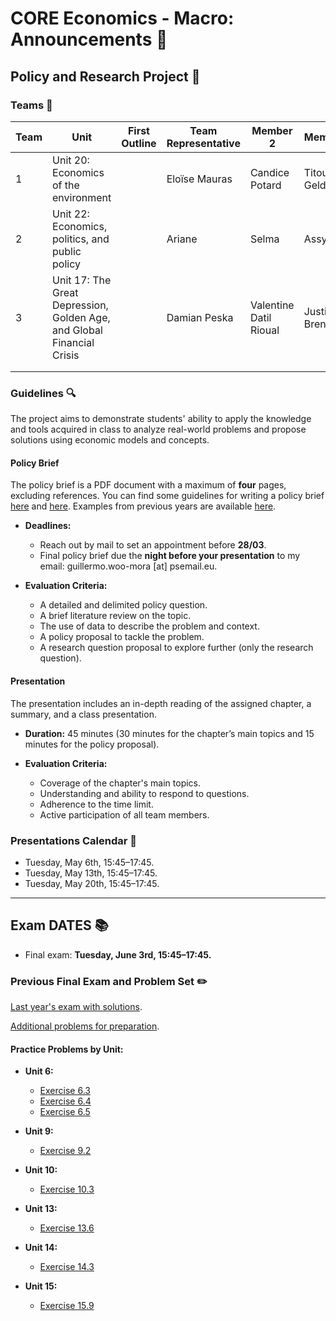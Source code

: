 # CORE Economics - Macro: Announcements :loudspeaker:

## **Policy and Research Project** :page_facing_up:

### Teams :busts_in_silhouette:

| Team | Unit | First Outline | Team Representative | Member 2 | Member 3 | Member 4 | Member 5 | Member 6 |
| --- | --- | --- | --- | --- | --- | --- | --- | --- |
|   1  | Unit 20: Economics of the environment    |     |  Eloïse Mauras   |  Candice Potard   |  Titouan Geldreich   |  Tom Cantin   |   Camille Tran  |     |
|  2   |  Unit 22: Economics, politics, and public policy   |     |   Ariane  |   Selma  |   Assya   |  Anitha   |  Lisa   |     |
|   3  |  Unit 17: The Great Depression, Golden Age, and Global Financial Crisis   |   |   Damian Peska  |  Valentine Datil Rioual   |  Justin Brendolise   |   Lucas Lau Grady  |  Maël Sorenson   | |
|     |     |     |     |     |     |     |     |     |
|     |     |     |     |     |     |     |     |     |

### Guidelines :mag:

The project aims to demonstrate students' ability to apply the knowledge and tools acquired in class to analyze real-world problems and propose solutions using economic models and concepts.

#### Policy Brief

The policy brief is a PDF document with a maximum of **four** pages, excluding references. You can find some guidelines for writing a policy brief [here](https://writingcenter.unc.edu/tips-and-tools/policy-briefs/) and [here](https://www.idrc.ca/sites/default/files/idrcpolicybrieftoolkit.pdf). Examples from previous years are available [here](https://github.com/woomora/CORE-econ-macro/tree/master/other/Policy%20brief%20examples).

- **Deadlines:**
  - Reach out by mail to set an appointment before **28/03**.
  - Final policy brief due the **night before your presentation** to my email: guillermo.woo-mora [at] psemail.eu.

- **Evaluation Criteria:**
  - A detailed and delimited policy question.
  - A brief literature review on the topic.
  - The use of data to describe the problem and context.
  - A policy proposal to tackle the problem.
  - A research question proposal to explore further (only the research question).

#### Presentation

The presentation includes an in-depth reading of the assigned chapter, a summary, and a class presentation.

- **Duration:** 45 minutes (30 minutes for the chapter’s main topics and 15 minutes for the policy proposal).

- **Evaluation Criteria:**
  - Coverage of the chapter's main topics.
  - Understanding and ability to respond to questions.
  - Adherence to the time limit.
  - Active participation of all team members.

### Presentations Calendar :date:

- Tuesday, May 6th, 15:45–17:45.
- Tuesday, May 13th, 15:45–17:45.
- Tuesday, May 20th, 15:45–17:45.

---

## **Exam DATES** :books:

- Final exam: **Tuesday, June 3rd, 15:45–17:45.**

### **Previous Final Exam and Problem Set** :pencil2:

[Last year's exam with solutions](https://github.com/woomora/CORE-econ-macro/blob/master/other/CORE-Econ-Macro-Exam-Solutions.pdf).

[Additional problems for preparation](https://github.com/woomora/CORE-econ-macro/blob/master/other/CORE_Econ_Macro_Problems.pdf).

#### Practice Problems by Unit:

- **Unit 6:**  
  - [Exercise 6.3](https://www.core-econ.org/the-economy/book/text/06.html#exercise-63-assumptions-of-the-model)  
  - [Exercise 6.4](https://www.core-econ.org/the-economy/book/text/06.html#exercise-64-the-employer-sets-the-wage)  
  - [Exercise 6.5](https://www.core-econ.org/the-economy/book/text/06.html#exercise-65-effort-and-wages)

- **Unit 9:**  
  - [Exercise 9.2](https://www.core-econ.org/the-economy/book/text/09.html#exercise-92-shifts-in-the-wage-setting-curve)

- **Unit 10:**  
  - [Exercise 10.3](https://www.core-econ.org/the-economy/book/text/10.html#exercise-103-an-increase-in-the-interest-rate)

- **Unit 13:**  
  - [Exercise 13.6](https://www.core-econ.org/the-economy/book/text/13.html#exercise-136-changes-in-income-changes-in-consumption)

- **Unit 14:**  
  - [Exercise 14.3](https://www.core-econ.org/the-economy/book/text/14.html#exercise-143-the-multiplier-model)

- **Unit 15:**  
  - [Exercise 15.9](https://www.core-econ.org/the-economy/book/text/15.html#exercise-159-a-construction-boom)
